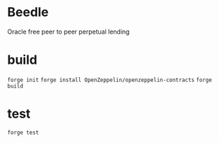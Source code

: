 # Beedle
Oracle free peer to peer perpetual lending

# build
`forge init`
`forge install OpenZeppelin/openzeppelin-contracts`
`forge build`

# test
`forge test`
